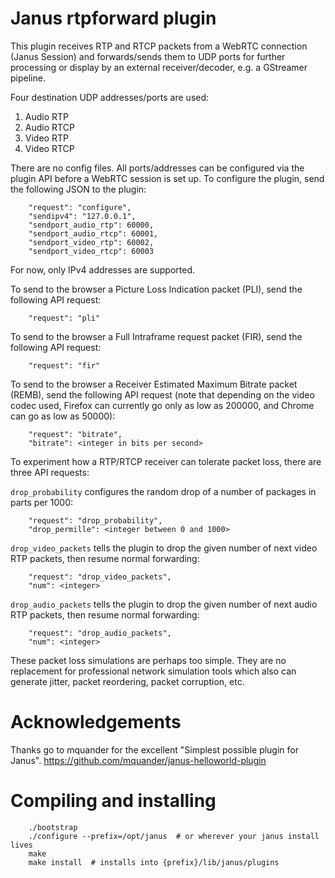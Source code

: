 # Janus rtpforward plugin

This plugin receives RTP and RTCP packets from a WebRTC connection (Janus Session) and forwards/sends them to UDP ports for further processing or display by an external receiver/decoder, e.g. a GStreamer pipeline.
 
Four destination UDP addresses/ports are used:
 
1. Audio RTP
2. Audio RTCP
3. Video RTP
4. Video RTCP

There are no config files. All ports/addresses can be configured via the plugin API before a WebRTC session is set up. To configure the plugin, send the following JSON to the plugin:

		"request": "configure",
		"sendipv4": "127.0.0.1",
		"sendport_audio_rtp": 60000,
		"sendport_audio_rtcp": 60001,
		"sendport_video_rtp": 60002,
		"sendport_video_rtcp": 60003
		
For now, only IPv4 addresses are supported.

To send to the browser a Picture Loss Indication packet (PLI), send the following API request:
		
		"request": "pli"
		
To send to the browser a Full Intraframe request packet (FIR), send the following API request:
		
		"request": "fir"
		
To send to the browser a Receiver Estimated Maximum Bitrate packet (REMB), send the following API request (note that depending on the video codec used, Firefox can currently go only as low as 200000, and Chrome can go as low as 50000):
		
		"request": "bitrate",
		"bitrate": <integer in bits per second>

To experiment how a RTP/RTCP receiver can tolerate packet loss, there are three API requests:

`drop_probability` configures the random drop of a number of packages in parts per 1000:

		"request": "drop_probability",
		"drop_permille": <integer between 0 and 1000>
		
`drop_video_packets` tells the plugin to drop the given number of next video RTP packets, then resume normal forwarding:
		
		"request": "drop_video_packets",
		"num": <integer>
		
`drop_audio_packets` tells the plugin to drop the given number of next audio RTP packets, then resume normal forwarding:
		
		"request": "drop_audio_packets",
		"num": <integer>
		
These packet loss simulations are perhaps too simple. They are no replacement for professional network simulation tools which also can generate jitter, packet reordering, packet corruption, etc.

# Acknowledgements

Thanks go to mquander for the excellent "Simplest possible plugin for Janus". https://github.com/mquander/janus-helloworld-plugin


# Compiling and installing

````shell
	./bootstrap
	./configure --prefix=/opt/janus  # or wherever your janus install lives
	make
	make install  # installs into {prefix}/lib/janus/plugins
````
